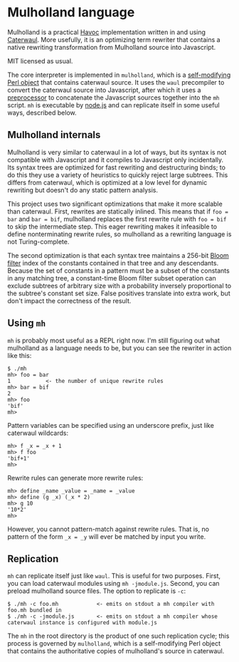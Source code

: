 # Mulholland language

Mulholland is a practical [Havoc](http://github.com/spencertipping/havoc) implementation written in and using [Caterwaul](http://github.com/spencertipping/caterwaul). More usefully, it is an
optimizing term rewriter that contains a native rewriting transformation from Mulholland source into Javascript.

MIT licensed as usual.

The core interpreter is implemented in `mulholland`, which is a [self-modifying Perl object](http://github.com/spencertipping/perl-objects) that contains caterwaul source. It uses the `waul`
precompiler to convert the caterwaul source into Javascript, after which it uses a [preprocessor](http://spencertipping.com/perl-objects/preprocessor.html) to concatenate the Javascript
sources together into the `mh` script. `mh` is executable by [node.js](http://nodejs.org) and can replicate itself in some useful ways, described below.

## Mulholland internals

Mulholland is very similar to caterwaul in a lot of ways, but its syntax is not compatible with Javascript and it compiles to Javascript only incidentally. Its syntax trees are optimized for
fast rewriting and destructuring binds; to do this they use a variety of heuristics to quickly reject large subtrees. This differs from caterwaul, which is optimized at a low level for
dynamic rewriting but doesn't do any static pattern analysis.

This project uses two significant optimizations that make it more scalable than caterwaul. First, rewrites are statically inlined. This means that if `foo = bar` and `bar = bif`, mulholland
replaces the first rewrite rule with `foo = bif` to skip the intermediate step. This eager rewriting makes it infeasible to define nonterminating rewrite rules, so mulholland as a rewriting
language is not Turing-complete.

The second optimization is that each syntax tree maintains a 256-bit [Bloom filter](http://en.wikipedia.org/wiki/Bloom_filter) index of the constants contained in that tree and any
descendants. Because the set of constants in a pattern must be a subset of the constants in any matching tree, a constant-time Bloom filter subset operation can exclude subtrees of arbitrary
size with a probability inversely proportional to the subtree's constant set size. False positives translate into extra work, but don't impact the correctness of the result.

## Using `mh`

`mh` is probably most useful as a REPL right now. I'm still figuring out what mulholland as a language needs to be, but you can see the rewriter in action like this:

    $ ./mh
    mh> foo = bar
    1           <- the number of unique rewrite rules
    mh> bar = bif
    2
    mh> foo
    'bif'
    mh>

Pattern variables can be specified using an underscore prefix, just like caterwaul wildcards:

    mh> f _x = _x + 1
    mh> f foo
    'bif+1'
    mh>

Rewrite rules can generate more rewrite rules:

    mh> define _name _value = _name = _value
    mh> define (g _x) (_x * 2)
    mh> g 10
    '10*2'
    mh>

However, you cannot pattern-match against rewrite rules. That is, no pattern of the form `_x = _y` will ever be matched by input you write.

## Replication

`mh` can replicate itself just like `waul`. This is useful for two purposes. First, you can load caterwaul modules using `mh -jmodule.js`. Second, you can preload mulholland source files.
The option to replicate is `-c`:

    $ ./mh -c foo.mh            <- emits on stdout a mh compiler with foo.mh bundled in
    $ ./mh -c -jmodule.js       <- emits on stdout a mh compiler whose caterwaul instance is configured with module.js

The `mh` in the root directory is the product of one such replication cycle; this process is governed by `mulholland`, which is a self-modifying Perl object that contains the authoritative
copies of mulholland's source in caterwaul.